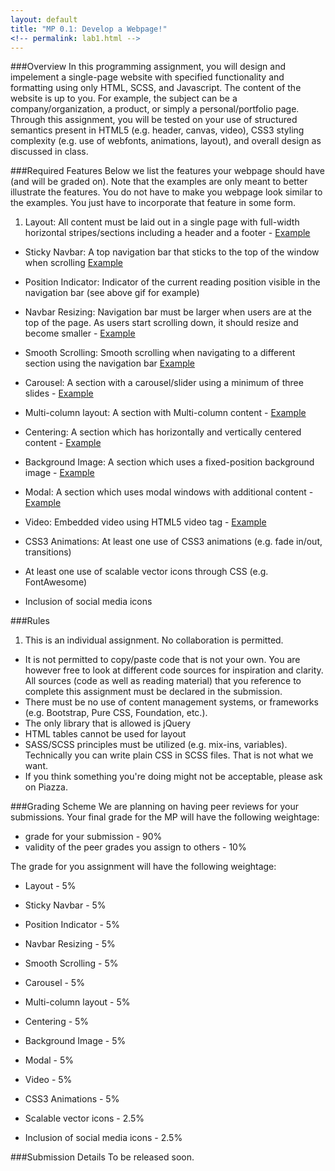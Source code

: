 ```yaml
---
layout: default
title: "MP 0.1: Develop a Webpage!"
<!-- permalink: lab1.html -->
---
```


###Overview
In this programming assignment, you will design and impelement a single-page website with specified functionality and formatting using only HTML, SCSS, and Javascript. The content of the website is up to you. For example, the subject can be a company/organization, a product, or simply a personal/portfolio page. Through this assignment, you will be tested on your use of structured semantics present in HTML5 (e.g. header, canvas, video), CSS3 styling complexity (e.g. use of webfonts, animations, layout), and overall design as discussed in class.

###Required Features 
Below we list the features your webpage should have (and will be graded on). Note that the examples are only meant to better illustrate the features. You do not have to make you webpage look similar to the examples. You just have to incorporate that feature in some form. 

1. Layout: All content must be laid out in a single page with full-width horizontal stripes/sections including a header and a footer - [Example](http://courses.engr.illinois.edu/cs498rk1/images/mp1/2.png)

+	Sticky Navbar: A top navigation bar that sticks to the top of the window when scrolling [Example](http://courses.engr.illinois.edu/cs498rk1/images/mp1/3.gif)

+	Position Indicator: Indicator of the current reading position visible in the navigation bar (see above gif for example)

+ 	Navbar Resizing: Navigation bar must be larger when users are at the top of the page. As users start scrolling down, it should resize and become smaller - [Example](http://courses.engr.illinois.edu/cs498rk1/images/mp1/4.gif)

+	Smooth Scrolling: Smooth scrolling when navigating to a different section using the navigation bar [Example](http://courses.engr.illinois.edu/cs498rk1/images/mp1/5.gif)

+	Carousel: A section with a carousel/slider using a minimum of three slides - [Example](http://courses.engr.illinois.edu/cs498rk1/images/mp1/6.gif)

+  	Multi-column layout: A section with Multi-column content - [Example](http://courses.engr.illinois.edu/cs498rk1/images/mp1/7.png)

+	Centering: A section which has horizontally and vertically centered content - [Example](http://courses.engr.illinois.edu/cs498rk1/images/mp1/8.png)

+	Background Image: A section which uses a fixed-position background image - [Example](http://courses.engr.illinois.edu/cs498rk1/images/mp1/9.gif)

+	Modal: A section which uses modal windows with additional content - [Example](http://courses.engr.illinois.edu/cs498rk1/images/mp1/10.gif)

+	Video: Embedded video using HTML5 video tag - [Example](http://courses.engr.illinois.edu/cs498rk1/images/mp1/11.gif)

+	CSS3 Animations: At least one use of CSS3 animations (e.g. fade in/out, transitions)

+	At least one use of scalable vector icons through CSS (e.g. FontAwesome)

+	Inclusion of social media icons

###Rules
1.	This is an individual assignment. No collaboration is permitted.
+   It is not permitted to copy/paste code that is not your own. You are however free to look at different code sources for inspiration and clarity. All sources (code as well as reading material) that you reference to complete this assignment must be declared in the submission.
+	There must be no use of content management systems, or frameworks (e.g. Bootstrap, Pure CSS, Foundation, etc.). 
+	The only library that is allowed is jQuery
+	HTML tables cannot be used for layout	
+	SASS/SCSS principles must be utilized (e.g. mix-ins, variables). Technically you can write plain CSS in SCSS files. That is not what we want.
+ If you think something you're doing might not be acceptable, please ask on Piazza.

###Grading Scheme
We are planning on having peer reviews for your submissions. Your final grade for the MP will have the following weightage:
- grade for your submission - 90%
- validity of the peer grades you assign to others - 10%

The grade for you assignment will have the following weightage:

- 	Layout - 5%

-	Sticky Navbar - 5%

-	Position Indicator - 5%

- 	Navbar Resizing - 5%

-	Smooth Scrolling - 5%

-	Carousel - 5%

-  	Multi-column layout - 5%

-	Centering - 5%

-	Background Image - 5%

-	Modal - 5%

-	Video - 5%

-	CSS3 Animations - 5%

-	Scalable vector icons - 2.5%

-	Inclusion of social media icons - 2.5%

###Submission Details
To be released soon.

